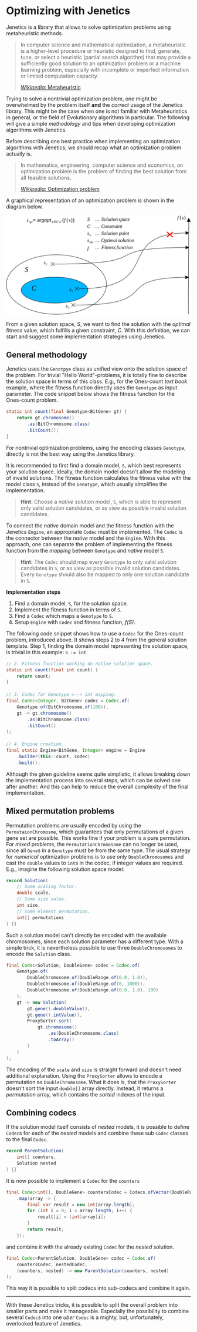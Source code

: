 # Optimizing with Jenetics

Jenetics is a library that allows to solve optimization problems using metaheuristic methods.

> In computer science and mathematical optimization, a metaheuristic is a higher-level procedure or heuristic designed to find, generate, tune, or select a heuristic (partial search algorithm) that may provide a sufficiently good solution to an optimization problem or a machine learning problem, especially with incomplete or imperfect information or limited computation capacity.
> 
> [_Wikipedia_: Metaheuristic](https://en.wikipedia.org/wiki/Metaheuristic)

Trying to solve a nontrivial optimization problem, one might be overwhelmed by the problem itself **and** the _correct_ usage of the Jenetics library. This might be the case when one is not familiar with Metaheuristics in general, or the field of Evolutionary algorithms in particular. The following will give a simple _methodology_ and tips when developing optimization algorithms with Jenetics.

Before describing one best practice when implementing an optimization algorithms with Jenetics, we should recap what an optimization problem actually is.

> In mathematics, engineering, computer science and economics, an optimization problem is the problem of finding the best solution from all feasible solutions.
> 
> [_Wikipedia_: Optimization problem](https://en.wikipedia.org/wiki/Optimization_problem)

A graphical representation of an optimization problem is shown in the diagram below.

![SVG Image](jenetics.doc/src/main/resources/graphic/OptimizationProblem.svg)

 From a given solution space, _S_, we want to find the solution with the _optimal_ fitness value, which fulfills a given constraint, _C_. With this definition, we can start and suggest some implementation strategies using Jenetics.

## General methodology

Jenetics uses the `Genotpye` class as unified view onto the solution space of the problem. For trivial "Hello World"-problems, it is totally fine to describe the solution space in terms of this class. E.g., for the Ones-count _text book_ example, where the fitness function directly uses the `Genotype` as input parameter. The code snippet below shows the fitness function for the Ones-count problem.

```java
static int count(final Genotype<BitGene> gt) {
    return gt.chromosome()
        .as(BitChromosome.class)
        .bitCount();
}
```

For nontrivial optimization problems, using the encoding classes  `Genotype`, directly is not the best way using the Jenetics library. 

It is recommended to first find a domain model, `S`, which best represents your solution space. Ideally, the domain model doesn't allow the modeling of invalid solutions. The fitness function calculates the fitness value with the model class `S`, instead of the `Genotype`, which usually simplifies the implementation. 

> **Hint:** Choose a _native_ solution model, `S`, which is able to represent only valid solution candidates, or as view as possible invalid solution candidates.

To connect the _native_ domain model and the fitness function with the Jenetics `Engine`, an appropriate `Codec` must be implemented. The `Codec` is the connector between the _native_ model and the `Engine`. With this approach, one can separate the problem of implementing the fitness function from the _mapping_ between `Genotype` and _native_ model `S`.

> **Hint:** The `Codec` should map every `Genotype` to only valid solution candidates in `S`, or as view as possible invalid solution candidates. Every `Genotype` should also be mapped to only one solution candidate in `S`.

**Implementation steps**
1) Find a domain model, `S`, for the solution space.
2) Implement the fitness function in terms of `S`.
3) Find a `Codec` which maps a `Genotype` to `S`. 
4) Setup `Engine` with `Codec` and fitness function, _f(S)_.

The following code snippet shows how to use a `Codec` for the Ones-count problem, introduced above. It shows steps 2 to 4 from the general solution template. Step 1, finding the domain model representing the solution space, is trivial in this example: `S := int`.

```java
// 2. Fitness function working on native solution space.
static int count(final int count) {
    return count;
}

// 3. Codec for Genotype <--> int mapping.
final Codec<Integer, BitGene> codec = Codec.of(
    Genotype.of(BitChromosome.of(100)),
    gt -> gt.chromosome()
        .as(BitChromosome.class)
        .bitCount()
);

// 4. Engine creation.
final static Engine<BitGene, Integer> engine = Engine
    .builder(this::count, codec)
    .build();
```

Although the given guideline seems quite simplistic, it allows breaking down the implementation process into several steps, which can be solved one after another. And this can help to reduce the overall complexity of the final implementation.

## Mixed permutation problems

Permutation problems are usually encoded by using the `PermutaionChromosme`, which guarantees that only permutations of a given gene set are possible. This works fine if your problem is a pure permutation. For _mixed_ problems, the `PermutationChromosome` can no longer be used, since all `Gene`s in a `Genotype` must be from the same type. The usual strategy for _numerical_ optimization problems is to use only `DoubleChromosome`s and cast the `double` values to `int`s in the codec, if integer values are required. E.g., imagine the following solution space model:

```java
record Solution(
    // Some scaling factor.
    double scale,
    // Some size value.
    int size,
    // Some element permutation.
    int[] permutations
) {}
```

Such a solution model can't directly be encoded with the available chromosomes, since each solution parameter has a different type. With a simple trick, it is nevertheless possible to use three `DoubleChromosome`s to encode the `Solution` class.

```java
final Codec<Solution, DoubleGene> codec = Codec.of(
    Genotype.of(
        DoubleChromosome.of(DoubleRange.of(0.0, 1.0)),
        DoubleChromosome.of(DoubleRange.of(0, 1000)),
        DoubleChromosome.of(DoubleRange.of(0.0, 1.0), 100)
    ),
    gt -> new Solution(
        gt.gene().doubleValue(),
        gt.gene().intValue(),
        ProxySorter.sort(
            gt.chromosome()
                .as(DoubleChromosome.class)
                .toArray()
        )
    )
);
```

The encoding of the `scale` and `size` is straight forward and doesn't need additional explanation. Using the `ProxySorter` allows to encode a permutation as `DoubleChromosome`. What it does is, that the `ProxySorter` doesn't sort the input `double[]` array directly. Instead, it returns a _permutation_ array, which contains the _sorted_ indexes of the input.

## Combining codecs

If the solution model itself consists of _nested_ models, it is possible to define `Codec`s for each of the _nested_ models and combine these sub `Codec` classes to the final `Codec`.

```java
record ParentSolution(
    int[] counters,
    Solution nested
) {}
```

It is now possible to implement a `Codec` for the `counters`

```java
final Codec<int[], DoubleGene> countersCodec = Codecs.ofVector(DoubleRange.of(0.0, 1000.0))
    .map(array -> {
        final var result = new int[array.length];
        for (int i = 0; i < array.length; i++) {
            result[i] = (int)array[i];
        }
        return result;
    });
```

and combine it with the already existing `Codec` for the _nested_ solution.

```java
final Codec<ParentSolution, DoubleGene> codec = Codec.of(
    countersCodec, nestedCodec,
    (counters, nested) -> new ParentSolution(counters, nested)
);
```

This way it is possible to split codecs into sub-codecs and combine it again.

***

With these Jenetics tricks, it is possible to split the overall problem into smaller parts and make it manageable. Especially the possibility to combine several `Codec`s into one _uber_ `Codec` is a mighty, but, unfortunately, overlooked feature of Jenetics. 